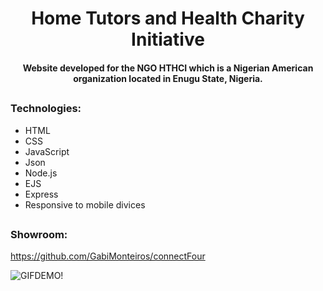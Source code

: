

<h1 align="center">Home Tutors and Health Charity Initiative</h1>
<h4 align="center">Website developed for the NGO HTHCI which is a Nigerian American organization located in Enugu State, Nigeria.</h4>

##
<h3 align="left">Technologies:</h3>

<div>
  
  - HTML
  - CSS
  - JavaScript 
  - Json
  - Node.js
  - EJS
  - Express
  - Responsive to mobile divices 
  
</div>



##
<h3 align="left">Showroom:</h3>

https://github.com/GabiMonteiros/connectFour

![GIFDEMO!](hthciWebsite.gif)
